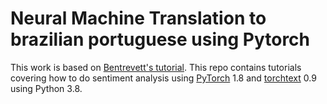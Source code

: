 # Neural Machine Translation to brazilian portuguese using Pytorch

This work is based on [Bentrevett's tutorial](https://github.com/bentrevett/pytorch-seq2seq). This repo contains tutorials covering how to do sentiment analysis using [PyTorch](https://github.com/pytorch/pytorch) 1.8 and [torchtext](https://github.com/pytorch/text) 0.9 using Python 3.8.